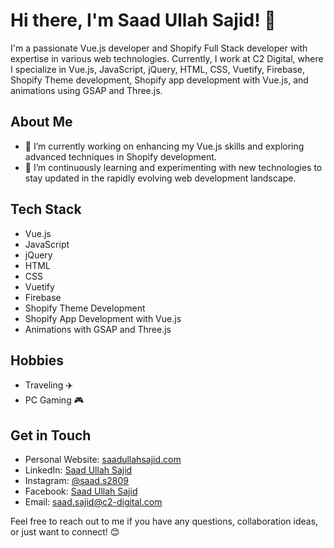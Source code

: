 # Hi there, I'm Saad Ullah Sajid! 👋

I'm a passionate Vue.js developer and Shopify Full Stack developer with expertise in various web technologies. Currently, I work at C2 Digital, where I specialize in Vue.js, JavaScript, jQuery, HTML, CSS, Vuetify, Firebase, Shopify Theme development, Shopify app development with Vue.js, and animations using GSAP and Three.js.

## About Me

- 🔭 I’m currently working on enhancing my Vue.js skills and exploring advanced techniques in Shopify development.
- 🌱 I’m continuously learning and experimenting with new technologies to stay updated in the rapidly evolving web development landscape.

## Tech Stack

- Vue.js
- JavaScript
- jQuery
- HTML
- CSS
- Vuetify
- Firebase
- Shopify Theme Development
- Shopify App Development with Vue.js
- Animations with GSAP and Three.js

## Hobbies

- Traveling ✈️
- PC Gaming 🎮

## Get in Touch

- Personal Website: [saadullahsajid.com](https://www.saadullahsajid.com/)
- LinkedIn: [Saad Ullah Sajid](https://www.linkedin.com/in/saad-ullah-sajid-301173166/)
- Instagram: [@saad.s2809](https://www.instagram.com/saad.s2809)
- Facebook: [Saad Ullah Sajid](https://www.linkedin.com/feed/)
- Email: [saad.sajid@c2-digital.com](mailto:saad.sajid@c2-digital.com)

Feel free to reach out to me if you have any questions, collaboration ideas, or just want to connect! 😊
